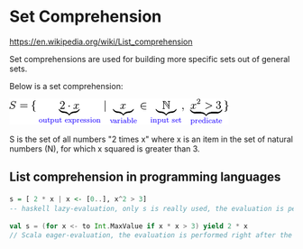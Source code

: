 # Set Comprehension

https://en.wikipedia.org/wiki/List_comprehension

Set comprehensions are used for building more specific sets out of general sets. 

Below is a set comprehension:

![set comprehension](https://github.com/StudyInDepth/haskell/blob/master/images/set_comprehension.png)

S is the set of all numbers "2 times x" where x is an item in the set of natural numbers (N), for which x squared is greater than 3.

## List comprehension in programming languages 

```haskell
s = [ 2 * x | x <- [0..], x^2 > 3]
-- haskell lazy-evaluation, only s is really used, the evaluation is performed
```

```scala
val s = (for x <- to Int.MaxValue if x * x > 3) yield 2 * x
// Scala eager-evaluation, the evaluation is performed right after the assignment
```
